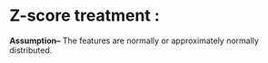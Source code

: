<h1>Z-score treatment :</h1>

<b>Assumption–</b> The features are normally or approximately normally distributed.
